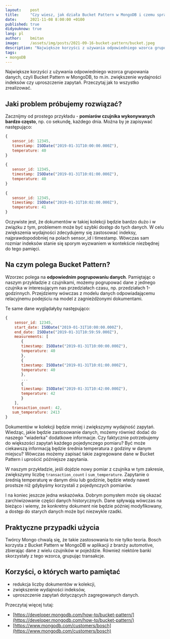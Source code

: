 ```yaml
---
layout:    post
title:     "Czy wiesz, jak działa Bucket Pattern w MongoDB i czemu sprawdził się się w implementacji IoT Boscha albo w apkach bankowych?"
date:      2021-11-08 8:00:00 +0100
published: true
didyouknow: true
lang: pl
author:    bmitan
image:     /assets/img/posts/2021-09-16-bucket-pattern/bucket.jpeg
description: "Największe korzyści z używania odpowiedniego wzorca grupowania danych, czyli Bucket Pattern w MongoDB, to m.in. zwiększenie wydajności indeksów czy uproszczenie zapytań. Przeczytaj jak to wszystko zrealizować."
tags:
- mongoDB
---
```

Największe korzyści z używania odpowiedniego wzorca grupowania danych, czyli Bucket Pattern w MongoDB, to m.in. zwiększenie wydajności indeksów czy uproszczenie zapytań. Przeczytaj jak to wszystko zrealizować.

## Jaki problem próbujemy rozwiązać?

Zacznijmy od prostego przykładu - **pomiarów czujnika wykonywanych bardzo często**, np. co sekundę, każdego dnia. Można by je zapisywać następująco:

```javascript
{
   sensor_id: 12345,
   timestamp: ISODate("2019-01-31T10:00:00.000Z"),
   temperature: 40
}
 
{
   sensor_id: 12345,
   timestamp: ISODate("2019-01-31T10:01:00.000Z"),
   temperature: 40
}
 
{
   sensor_id: 12345,
   timestamp: ISODate("2019-01-31T10:02:00.000Z"),
   temperature: 41
}
```

Oczywiste jest, że dokumentów w takiej kolekcji będzie bardzo dużo i w związku z tym, problemem może być szybki dostęp do tych danych. W celu zwiększenia wydajności zdecydujemy się zastosować indeksy, najprawdopodobniej na polach sensor_id i timestamp. Wówczas sam rozmiar indeksów stanie się sporym wyzwaniem w kontekście niezbędnej do tego pamięci.

## Na czym polega Bucket Pattern?

Wzorzec polega na **odpowiednim pogrupowaniu danych**. Pamiętając o naszym przykładzie z czujnikami, możemy pogrupować dane z jednego czujnika w interesującym nas przedziałach czasu, np. przedziałach 1-godzinnych. Przejdziemy wówczas z modelu danych odpowiadającemu relacyjnemu podejściu na model z zagnieżdżonymi dokumentami.

Te same dane wyglądałyby następująco:

```javascript
{
    sensor_id: 12345,
    start_date: ISODate("2019-01-31T10:00:00.000Z"),
    end_date: ISODate("2019-01-31T10:59:59.000Z"),
    measurements: [
       {
       timestamp: ISODate("2019-01-31T10:00:00.000Z"),
       temperature: 40
       },
       {
       timestamp: ISODate("2019-01-31T10:01:00.000Z"),
       temperature: 40
       },
       ...
       {
       timestamp: ISODate("2019-01-31T10:42:00.000Z"),
       temperature: 42
       }
    ],
   transaction_count: 42,
   sum_temperature: 2413
}
```

Dokumentów w kolekcji będzie mniej i zwiększymy wydajność zapytań. Wiedząc, jakie będzie zastosowanie danych, możemy również dodać do naszego "wiaderka" dodatkowe informacje. Czy faktycznie potrzebujemy do większości zapytań każdego pojedynczego pomiaru? Być może ciekawszą informacją będzie średnia temperatura z godziny w danym miejscu? Wówczas możemy zapisać takie zagregowane dane w Bucket Pattern i uprościć późniejsze zapytania.

W naszym przykładzie, jeśli dojdzie nowy pomiar z czujnika w tym zakresie, zwiększymy liczbę `transaction_count` i `sum_temperature`. Zapytanie o średnią temperaturę w danym dniu lub godzinie, będzie wtedy nawet prostsze niż gdybyśmy korzystali z pojedynczych pomiarów.

I na koniec jeszcze jedna wskazówka. Dobrym pomysłem może się okazać zarchiwizowanie części danych historycznych. Dane spływają wówczas na bieżąco i wiemy, że konkretny dokument nie będzie później modyfikowany, a dostęp do starych danych może być niezwykle rzadki.

## Praktyczne przypadki użycia

Twórcy Mongo chwalą się, że takie zastosowania to nie tylko teoria. Bosch korzysta z Bucket Pattern w MongoDB w aplikacji z branży automotive, zbierając dane z wielu czujników w pojeździe. Również niektóre banki skorzystały z tego wzorca, grupując transakcje.

## Korzyści, o których warto pamiętać

- redukcja liczby dokumentów w kolekcji,
- zwiększenie wydajności indeksów,
- uproszczenie zapytań dotyczących zagregowanych danych.

Przeczytaj więcej tutaj:
* [https://developer.mongodb.com/how-to/bucket-pattern/](https://developer.mongodb.com/how-to/bucket-pattern/)
* [https://www.mongodb.com/customers/bosch](https://www.mongodb.com/customers/bosch)
